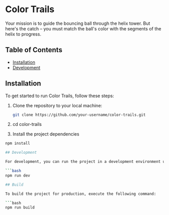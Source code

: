 # Color Trails

Your mission is to guide the bouncing ball through the helix tower. But here's the catch – you must match the ball's color with the segments of the helix to progress.

## Table of Contents

- [Installation](#installation)
- [Development](#usage)

## Installation

To get started to run Color Trails, follow these steps:

1. Clone the repository to your local machine:

   ```bash
   git clone https://github.com/your-username/color-trails.git

2. cd color-trails

3. Install the project dependencies
```bash
npm install

## Development

For development, you can run the project in a development environment using the following command:

```bash
npm run dev

## Build

To build the project for production, execute the following command:

```bash
npm run build
